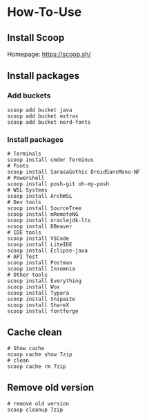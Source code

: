 # How-To-Use

## Install Scoop

Homepage: https://scoop.sh/

## Install packages

### Add buckets

```
scoop add bucket java
scoop add bucket extras
scoop add bucket nerd-fonts
```

### Install packages

```
# Terminals
scoop install cmder Terminus
# Fonts
scoop install SarasaGothic DroidSansMono-NF
# Powershell
scoop install posh-git oh-my-posh
# WSL Systems
scoop install ArchWSL
# Dev tools
scoop install SourceTree
scoop install mRemoteNG
scoop install oraclejdk-lts
scoop install DBeaver
# IDE tools
scoop install VSCode
scoop install LiteIDE
scoop install Eclipse-java
# API Test
scoop install Postman
scoop install Insomnia
# Other tools
scoop install Everything
scoop install Wox
scoop install Typora
scoop install Snipaste
scoop install ShareX
scoop install fontforge
```

## Cache clean

```
# Show cache
scoop cache show 7zip
# clean
scoop cache rm 7zip
```

## Remove old version

```
# remove old version
scoop cleanup 7zip
```

